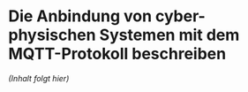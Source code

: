 # Die Anbindung von cyber-physischen Systemen mit dem MQTT-Protokoll beschreiben

*(Inhalt folgt hier)*
